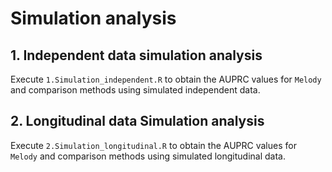 # Simulation analysis

## 1. Independent data simulation analysis

Execute `1.Simulation_independent.R` to obtain the AUPRC values for `Melody` and comparison methods using simulated independent data.

## 2. Longitudinal data Simulation analysis

Execute `2.Simulation_longitudinal.R` to obtain the AUPRC values for `Melody` and comparison methods using simulated longitudinal data.
